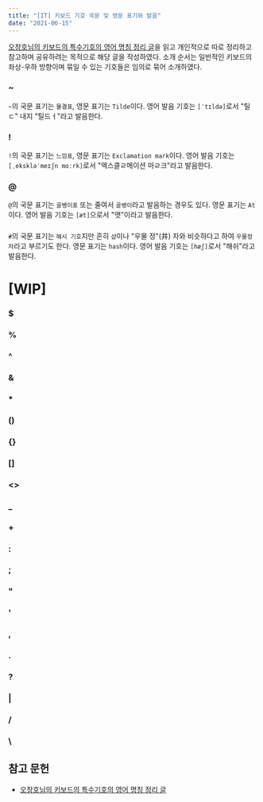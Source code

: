 ```yaml
---
title: "[IT] 키보드 기호 국문 및 영문 표기와 발음"
date: "2021-06-15"
---
```


[오창호님의 키보드의 특수기호의 영어 명칭 정리 글]: https://www.facebook.com/DoppioLover/posts/10225430970749092

[오창호님의 키보드의 특수기호의 영어 명칭 정리 글]을 읽고 개인적으로 따로 정리하고 참고하며 공유하려는 목적으로 해당 글을 작성하였다. 소개 순서는 일반적인 키보드의 좌상-우하 방향이며 묶일 수 있는 기호들은 임의로 묶어 소개하였다.

### ~

`~`의 국문 표기는 `물결표`, 영문 표기는 `Tilde`이다. 영어 발음 기호는 `[ˈtɪldə]`로서 "틸ㄷ" 내지 "틸드ㅓ"라고 발음한다.

### !

`!`의 국문 표기는 `느낌표`, 영문 표기는 `Exclamation mark`이다. 영어 발음 기호는 `[ˌekskləˈmeɪʃn mɑːrk]`로서 "엑스클ㄹ메이션 마ㄹ크"라고 발음한다.

### @

`@`의 국문 표기는 `골뱅이표` 또는 줄여서 `골뱅이`라고 발음하는 경우도 있다. 영문 표기는 `At`이다. 영어 발음 기호는 `[æt]`으로서 "앳"이라고 발음한다.

### #

`#`의 국문 표기는 `해시 기호`지만 흔히 `샵`이나 "우물 정"(井) 자와 비슷하다고 하여 `우물정 자`라고 부르기도 한다. 영문 표기는 `hash`이다. 영어 발음 기호는 `[hæʃ]`로서 "해쉬"라고 발음한다.

# [WIP]

### $


### %


### ^


### &


### *


### ()


### {}


### []


### <>


### _


### +


### :


### ;


### "


### '


### ,


### .


### ?


### |


### /


### \



## 참고 문헌
- [오창호님의 키보드의 특수기호의 영어 명칭 정리 글]
